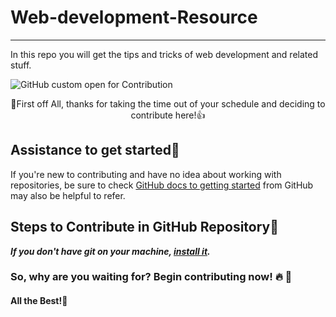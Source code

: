 # Web-development-Resource
---
In this repo you will get the tips and tricks of web development and related stuff.

![GitHub custom open for Contribution](https://img.shields.io/static/v1?label=Open%20For&message=Contribution&color=%3CCOLOR%3E)




<p align="center">
🎉First off All, thanks for taking the time out of your schedule and deciding to contribute here!👍</p>


## Assistance to get started:page_facing_up:

If you're new to contributing and have no idea about working with repositories, be sure to check [GitHub docs to getting started](https://docs.github.com/en/free-pro-team@latest/github/getting-started-with-github) from GitHub may also be helpful to refer.


## Steps to Contribute in GitHub Repository:pushpin:

***If you don't have git on your machine, [install it](https://help.github.com/articles/set-up-git/).***



### So, why are you waiting for? Begin contributing now! :fire: :rocket:

#### All the Best!🥇

